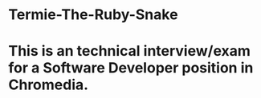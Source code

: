 # Termie-The-Ruby-Snake
# 
# This is an technical interview/exam for a Software Developer position in Chromedia.